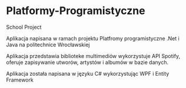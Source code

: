 # Platformy-Programistyczne
School Project 

Aplikacja napisana w ramach projektu Platfromy programistyczne .Net i Java na politechnice Wrocławskiej

Aplikacja przedstawia biblioteke multimediów wykorzystuje API Spotify, oferuje zapisywanie utworów, artystów i albumów w bazie danych.

Aplikacja została napisana w języku C# wykorzystując WPF i Entity Framework
